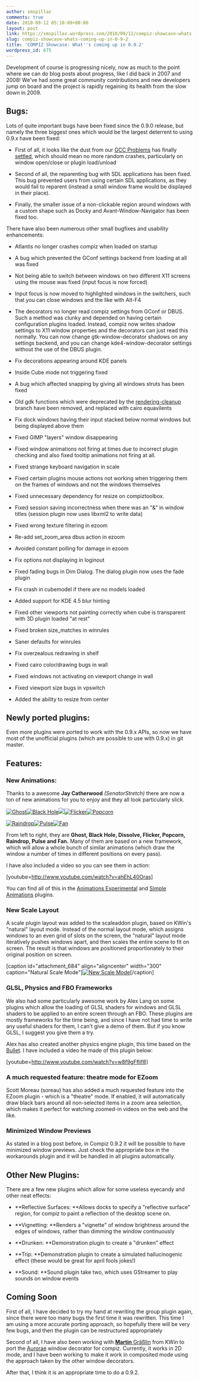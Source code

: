 ```yaml
---
author: smspillaz
comments: true
date: 2010-09-12 05:10:09+00:00
layout: post
link: https://smspillaz.wordpress.com/2010/09/12/compiz-showcase-whats-coming-up-in-0-9-2/
slug: compiz-showcase-whats-coming-up-in-0-9-2
title: 'COMPIZ Showcase: What''s coming up in 0.9.2'
wordpress_id: 675
---
```


Development of course is progressing nicely, now as much to the point where we can do blog posts about progress, like I did back in 2007 and 2008! We've had some great community contributions and new developers jump on board and the project is rapidly regaining its health from the slow down in 2009.


## Bugs:


Lots of quite important bugs have been fixed since the 0.9.0 release, but namely the three biggest ones which would be the largest deterrent to using 0.9.x have been fixed:



	
  * First of all, it looks like the dust from our [GCC Problems](http://smspillaz.wordpress.com/2010/06/25/compiz-0-9-and-gcc-4-5/) has finally [settled](http://gcc.gnu.org/bugzilla/show_bug.cgi?id=44059), which should mean no more random crashes, particularly on window open/close or plugin load/unload

	
  * Second of all, the reparenting bug with SDL applications has been fixed. This bug prevented users from using certain SDL applications, as they would fail to reparent (instead a small window frame would be displayed in their place).

	
  * Finally, the smaller issue of a non-clickable region around windows with a custom shape such as Docky and Avant-Window-Navigator has been fixed too.


There have also been numerous other small bugfixes and usability enhancements:

	
  * Atlantis no longer crashes compiz when loaded on startup

	
  * A bug which prevented the GConf settings backend from loading at all was fixed

	
  * Not being able to switch between windows on two different X11 screens using the mouse was fixed (input focus is now forced)

	
  * Input focus is now moved to highlighted windows in the switchers, such that you can close windows and the like with Alt-F4

	
  * The decorators no longer read compiz settings from GConf or DBUS. Such a method was clunky and depended on having certain configuration plugins loaded. Instead, compiz now writes shadow settings to X11 window properties and the decorators can just read this normally. You can now change gtk-window-decorator shadows on any settings backend, and you can change kde4-window-decorator settings without the use of the DBUS plugin.

	
  * Fix decorations appearing around KDE panels

	
  * Inside Cube mode not triggering fixed

	
  * A bug which affected snapping by giving all windows struts has been fixed

	
  * Old gdk functions which were deprecated by the [rendering-cleanup](http://blogs.gnome.org/otte/2010/07/27/rendering-cleanup/) branch have been removed, and replaced with cairo equavilents

	
  * Fix dock windows having their input stacked below normal windows but being displayed above them

	
  * Fixed GIMP "layers" window disappearing

	
  * Fixed window animations not firing at times due to incorrect plugin checking and also fixed tooltip animations not firing at all.

	
  * Fixed strange keyboard navigation in scale

	
  * Fixed certain plugins mouse actions not working when triggering them on the frames of windows and not the windows themselves

	
  * Fixed unnecessary dependency for resize on compiztoolbox.

	
  * Fixed session saving incorrectness when there was an "&" in window titles (session plugin now uses libxml2 to write data)

	
  * Fixed wrong texture filtering in ezoom

	
  * Re-add set_zoom_area dbus action in ezoom

	
  * Avoided constant polling for damage in ezoom

	
  * Fix options not displaying in loginout

	
  * Fixed fading bugs in Dim Dialog. The dialog plugin now uses the fade plugin

	
  * Fix crash in cubemodel if there are no models loaded

	
  * Added support for KDE 4.5 blur hinting

	
  * Fixed other viewports not painting correctly when cube is transparent with 3D plugin loaded "at rest"

	
  * Fixed broken size_matches in winrules

	
  * Saner defaults for winrules

	
  * Fix overzealous redrawing in shelf

	
  * Fixed cairo color/drawing bugs in wall

	
  * Fixed windows not activating on viewport change in wall

	
  * Fixed viewport size bugs in vpswitch

	
  * Added the ability to resize from center




## Newly ported plugins:


Even more plugins were ported to work with the 0.9.x APIs, so now we have most of the unofficial plugins (which are possible to use with 0.9.x) in git master.


## Features:




### New Animations:


Thanks to a awesome **Jay Catherwood** _(SenatorStretch)_ there are now a ton of new animations for you to enjoy and they all look particularly slick.

[![Ghost](http://smspillaz.files.wordpress.com/2010/09/ghost.png?w=150)](http://smspillaz.files.wordpress.com/2010/09/ghost.png)[![Black Hole](http://smspillaz.files.wordpress.com/2010/09/blackhole.png?w=150)](http://smspillaz.files.wordpress.com/2010/09/blackhole.png)[![](http://smspillaz.files.wordpress.com/2010/09/dissolve.png?w=150)](http://smspillaz.files.wordpress.com/2010/09/dissolve.png)[![Flicker](http://smspillaz.files.wordpress.com/2010/09/flicker.png?w=150)](http://smspillaz.files.wordpress.com/2010/09/flicker.png)[![Popcorn](http://smspillaz.files.wordpress.com/2010/09/popcorn.png?w=150)](http://smspillaz.files.wordpress.com/2010/09/popcorn.png)

[![Raindrop](http://smspillaz.files.wordpress.com/2010/09/raindrop.png?w=150)](http://smspillaz.files.wordpress.com/2010/09/raindrop.png)[![Pulse](http://smspillaz.files.wordpress.com/2010/09/pulse.png?w=150)](http://smspillaz.files.wordpress.com/2010/09/pulse.png)[![Fan](http://smspillaz.files.wordpress.com/2010/09/fan.png?w=150)](http://smspillaz.files.wordpress.com/2010/09/fan.png)

From left to right, they are **Ghost, Black Hole, Dissolve, Flicker, Popcorn, Raindrop, Pulse and Fan.** Many of them are based on a new framework, which will allow a whole bunch of similar animations (which draw the window a number of times in different positions on every pass).

I have also included a video so you can see them in action:

[youtube=http://www.youtube.com/watch?v=ahEhL40Oras]

You can find all of this in the [Animations Experimental](http://git.compiz.org/~jc/animationjc/) and [Simple Animations](http://git.compiz.org/~smspillaz/simple-animations/) plugins.


### New Scale Layout


A scale plugin layout was added to the scaleaddon plugin, based on KWin's "natural" layout mode. Instead of the normal layout mode, which assigns windows to an even grid of slots on the screen, the "natural" layout mode iteratively pushes windows apart, and then scales the entire scene to fit on screen. The result is that windows are positioned proportionately to their original position on screen.

[caption id="attachment_684" align="aligncenter" width="300" caption="Natural Scale Mode"][![New Scale Mode](http://smspillaz.files.wordpress.com/2010/09/new-scale-mode.png?w=300)](http://smspillaz.files.wordpress.com/2010/09/new-scale-mode.png)[/caption]


### GLSL, Physics and FBO Frameworks


We also had some particularly awesome work by Alex Lang on some plugins which allow the loading of GLSL shaders for windows and GLSL shaders to be applied to an entire screen through an FBO. These plugins are mostly frameworks for the time being, and since I have not had time to write any useful shaders for them, I can't give a demo of them. But if you know GLSL, I suggest you give them a try.

Alex has also created another physics engine plugin, this time based on the [Bullet](http://en.wikipedia.org/wiki/Bullet_%28software%29). I have included a video he made of this plugin below:

[youtube=http://www.youtube.com/watch?v=w8f9gFflif8]


### A much requested feature: theatre mode for EZoom


Scott Moreau (soreau) has also added a much requested feature into the EZoom plugin - which is a "theatre" mode. If enabled, it will automatically draw black bars around all non-selected items in a zoom area selection, which makes it perfect for watching zoomed-in videos on the web and the like.


### Minimized Window Previews


As stated in a blog post before, in Compiz 0.9.2 it will be possible to have minimized window previews. Just check the appropriate box in the workarounds plugin and it will be handled in all plugins automatically.


## Other New Plugins:


There are a few new plugins which allow for some useless eyecandy and other neat effects:



	
  * **Reflective Surfaces: **Allows docks to specify a "reflective surface" region, for compiz to paint a reflection of the desktop scene on.

	
  * **Vignetting: **Renders a "vignette" of window brightness around the edges of windows, rather than dimming the window continuously

	
  * **Drunken: **Demonstration plugin to create a "drunken" effect

	
  * **Trip: **Demonstration plugin to create a simulated hallucinogenic effect (these would be great for april fools jokes!)

	
  * **Sound: **Sound plugin take two, which uses GStreamer to play sounds on window events




## Coming Soon


First of all, I have decided to try my hand at rewriting the group plugin again, since there were too many bugs the first time it was rewritten. This time I am using a more accurate porting approach, so hopefully there will be very few bugs, and then the plugin can be restructured appropriately

Second of all, I have also been working with [__Martin__ Gräßlin](http://blog.martin-graesslin.com/blog/) from KWin to port the [Aurorae](http://lists.freedesktop.org/archives/compiz/2010-May/003405.html) window decorator for compiz. Currently, it works in 2D mode, and I have been working to make it work in composited mode using the approach taken by the other window decorators.

After that, I think it is an appropriate time to do a 0.9.2.





